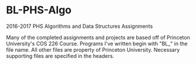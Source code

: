 # BL-PHS-Algo
2016-2017 PHS Algorithms and Data Structures Assignments

Many of the completed assignments and projects are based off of Princeton University's COS 226 Course. 
Programs I've written begin with "BL_" in the file name. All other files are property of Princeton University.
Necessary supporting files are specified in the headers.
